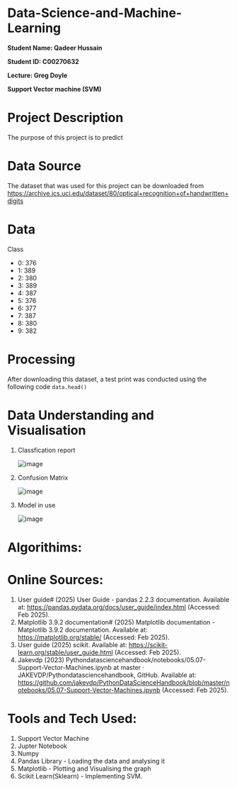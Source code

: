 # Data-Science-and-Machine-Learning

**Student Name: Qadeer Hussain**

**Student ID: C00270632**

**Lecture: Greg Doyle**

**Support Vector machine (SVM)**

# Project Description
The purpose of this project is to predict 

# Data Source
The dataset that was used for this project can be downloaded from https://archive.ics.uci.edu/dataset/80/optical+recognition+of+handwritten+digits

# Data
Class
- 0:  376
- 1:  389
- 2:  380
- 3:  389
- 4:  387
- 5:  376
- 6:  377
- 7:  387
- 8:  380
- 9:  382

# Processing
After downloading this dataset, a test print was conducted using the following code ```data.head()```

# Data Understanding and Visualisation
1. Classfication report

   ![image](https://github.com/user-attachments/assets/cdbb2325-abf7-4a08-b304-f50ff03c453e)

2. Confusion Matrix
   
   ![image](https://github.com/user-attachments/assets/5b89f0c1-d7c1-4847-9c9b-bc769401fab3)


3. Model in use
   
   ![image](https://github.com/user-attachments/assets/6eac3519-e8c4-454a-92d4-925afad22ed3)

# Algorithims:


# Online Sources:
1. User guide# (2025) User Guide - pandas 2.2.3 documentation. Available at: https://pandas.pydata.org/docs/user_guide/index.html (Accessed: Feb 2025).
2. Matplotlib 3.9.2 documentation# (2025) Matplotlib documentation - Matplotlib 3.9.2 documentation. Available at: https://matplotlib.org/stable/ (Accessed: Feb 2025).
3. User guide (2025) scikit. Available at: https://scikit-learn.org/stable/user_guide.html (Accessed: Feb 2025).
4. Jakevdp (2023) Pythondatasciencehandbook/notebooks/05.07-Support-Vector-Machines.ipynb at master · JAKEVDP/Pythondatasciencehandbook, GitHub. Available at: https://github.com/jakevdp/PythonDataScienceHandbook/blob/master/notebooks/05.07-Support-Vector-Machines.ipynb (Accessed: Feb 2025).

# Tools and Tech Used: 
1. Support Vector Machine
2. Jupter Notebook
3. Numpy
4. Pandas Library - Loading the data and analysing it
5. Matplotlib - Plotting and Visualising the graph 
6. Scikit Learn(Sklearn) - Implementing SVM.
